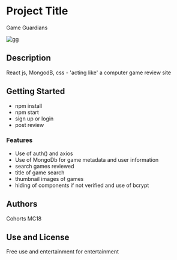 # Project Title

Game Guardians

![gg](https://user-images.githubusercontent.com/17751522/103448313-e02cd180-4c8f-11eb-83b5-245ca9fe90f4.png)


## Description

React js, MongodB, css - 'acting like' a computer game review site

## Getting Started

* npm install
* npm start
* sign up or login
* post review

### Features

* Use of auth() and axios
* Use of MongoDb for game metadata and user information
* search games reviewed
* title of game search
* thumbnail images of games
* hiding of components if not verified and use of bcrypt


## Authors

Cohorts MC18

## Use and License

Free use and entertainment for entertainment
